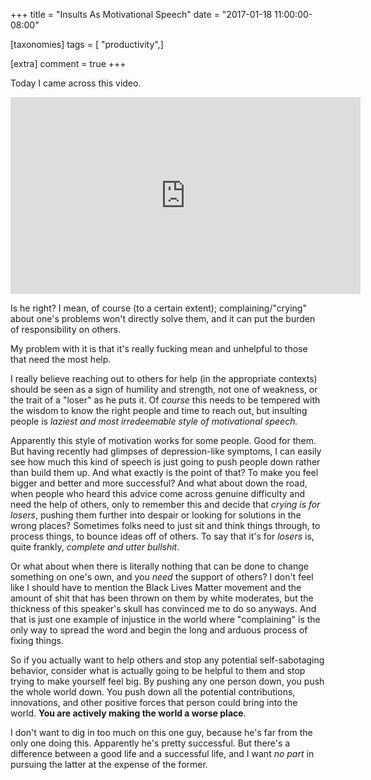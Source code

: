 +++
title = "Insults As Motivational Speech"
date = "2017-01-18 11:00:00-08:00"

[taxonomies]
tags = [ "productivity",]

[extra]
comment = true
+++

Today I came across this video.<!-- more -->

<iframe width="560" height="315" src="https://www.youtube.com/embed/LCuJQRLl6Mg" frameborder="0" allowfullscreen></iframe>

Is he right? I mean, of course (to a certain extent); complaining/"crying" about one's problems won't directly solve them, and it can put the burden of responsibility on others.

My problem with it is that it's really fucking mean and unhelpful to those that need the most help.

I really believe reaching out to others for help (in the appropriate contexts) should be seen as a sign of humility and strength, not one of weakness, or the trait of a "loser" as he puts it. Of *course* this needs to be tempered with the wisdom to know the right people and time to reach out, but insulting people is *laziest and most irredeemable style of motivational speech.*

Apparently this style of motivation works for some people. Good for them. But having recently had glimpses of depression-like symptoms, I can easily see how much this kind of speech is just going to push people down rather than build them up. And what exactly is the point of that? To make you feel bigger and better and more successful? And what about down the road, when people who heard this advice come across genuine difficulty and need the help of others, only to remember this and decide that *crying is for losers*, pushing them further into despair or looking for solutions in the wrong places? Sometimes folks need to just sit and think things through, to process things, to bounce ideas off of others. To say that it's for *losers* is, quite frankly, *complete and utter bullshit*.

Or what about when there is literally nothing that can be done to change something on one's own, and you *need* the support of others? I don't feel like I should have to mention the Black Lives Matter movement and the amount of shit that has been thrown on them by white moderates, but the thickness of this speaker's skull has convinced me to do so anyways. And that is just one example of injustice in the world where "complaining" is the only way to spread the word and begin the long and arduous process of fixing things.

So if you actually want to help others and stop any potential self-sabotaging behavior, consider what is actually going to be helpful to them and stop trying to make yourself feel big. By pushing any one person down, you push the whole world down. You push down all the potential contributions, innovations, and other positive forces that person could bring into the world. **You are actively making the world a worse place**.

I don't want to dig in too much on this one guy, because he's far from the only one doing this. Apparently he's pretty successful. But there's a difference between a good life and a successful life, and I want *no part* in pursuing the latter at the expense of the former.
